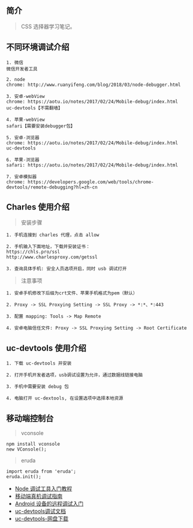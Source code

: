 ## 简介

> CSS 选择器学习笔记。

## 不同环境调试介绍

```text
1. 微信
微信开发者工具

2. node
chrome: http://www.ruanyifeng.com/blog/2018/03/node-debugger.html

3. 安卓-webView
chrome: https://aotu.io/notes/2017/02/24/Mobile-debug/index.html
uc-devtools【不需翻墙】

4. 苹果-webView
safari【需要安装debugger包】

5. 安卓-浏览器
chrome: https://aotu.io/notes/2017/02/24/Mobile-debug/index.html
uc-devtools

6. 苹果-浏览器
safari: https://aotu.io/notes/2017/02/24/Mobile-debug/index.html

7. 安卓模拟器
chrome: https://developers.google.com/web/tools/chrome-devtools/remote-debugging?hl=zh-cn
```

## Charles 使用介绍

> 安装步骤

```text
1. 手机连接到 charles 代理，点击 allow

2. 手机输入下面地址，下载并安装证书：
https://chls.pro/ssl
http://www.charlesproxy.com/getssl

3. 查询具体手机: 安全人员选项开启，同时 usb 调试打开
```

> 注意事项

```text
1. 安卓手机修改下后缀为crt文件、苹果手机格式为pem（默认）

2. Proxy -> SSL Proxying Setting -> SSL Proxy -> *:*、*:443

3. 配置 mapping: Tools -> Map Remote

4. 安卓电脑信任文件: Proxy -> SSL Proxying Setting -> Root Certificate
```

## uc-devtools 使用介绍

```text
1. 下载 uc-devtools 并安装

2. 打开手机开发者选项，usb调试设置为允许，通过数据线链接电脑

3. 手机中需要安装 debug 包

4. 电脑打开 uc-dextools, 在设置选项中选择本地资源
```

## 移动端控制台

> vconsole

```text
npm install vconsole
new VConsole();
```

> eruda

```text
import eruda from 'eruda';
eruda.init();
```

- [Node 调试工具入门教程](http://www.ruanyifeng.com/blog/2018/03/node-debugger.html)
- [移动端真机调试指南](https://aotu.io/notes/2017/02/24/Mobile-debug/index.html)
- [Android 设备的远程调试入门](https://developers.google.com/web/tools/chrome-devtools/remote-debugging?hl=zh-cn)
- [uc-devtools调试文档](https://plus.ucweb.com/docs)
- [uc-devtools-网盘下载](https://pan.baidu.com/s/1qyWCYSu-JUHeV8ca_H64WA)
